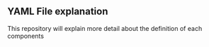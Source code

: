 ## YAML File explanation
This repository will explain more detail about the definition of each components







